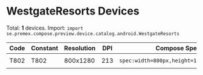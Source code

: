 # WestgateResorts Devices

Total: **1** devices. Import: `import se.premex.compose.preview.device.catalog.android.WestgateResorts`

| Code | Constant | Resolution | DPI | Compose Spec | Preview Usage |
|------|----------|------------|-----|-------------|---------------|
| T802 | T802 | 800x1280 | 213 | `spec:width=800px,height=1280px,dpi=213` | `@Preview(device = WestgateResorts.T802)` |

<!-- Generated automatically. Do not edit manually. -->
